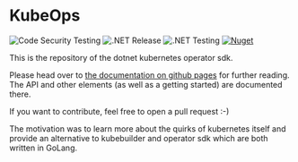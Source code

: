 # KubeOps

![Code Security Testing](https://github.com/buehler/dotnet-operator-sdk/workflows/Code%20Security%20Testing/badge.svg)
![.NET Release](https://github.com/buehler/dotnet-operator-sdk/workflows/.NET%20Release/badge.svg)
![.NET Testing](https://github.com/buehler/dotnet-operator-sdk/workflows/.NET%20Testing/badge.svg)
[![Nuget](https://img.shields.io/nuget/v/KubeOps)](https://www.nuget.org/packages/KubeOps/)

This is the repository of the dotnet kubernetes operator sdk.

Please head over to [the documentation on github pages](https://buehler.github.io/dotnet-operator-sdk/)
for further reading. The API and other elements (as well as a getting started) are documented there.

If you want to contribute, feel free to open a pull request :-)

The motivation was to learn more about the quirks of kubernetes itself and
provide an alternative to kubebuilder and operator sdk which are both
written in GoLang.
